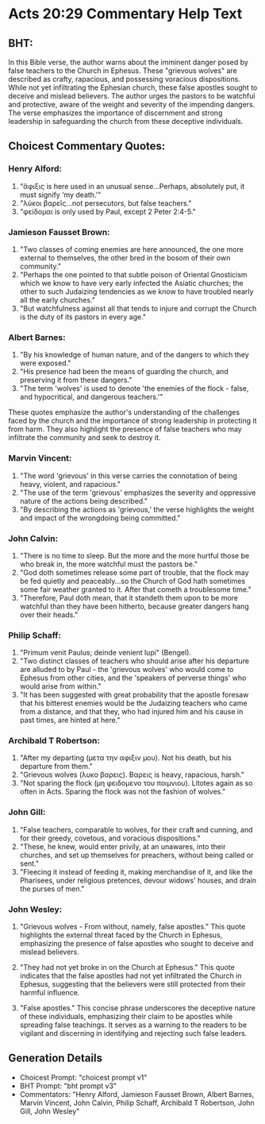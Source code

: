 # Acts 20:29 Commentary Help Text

## BHT:
In this Bible verse, the author warns about the imminent danger posed by false teachers to the Church in Ephesus. These "grievous wolves" are described as crafty, rapacious, and possessing voracious dispositions. While not yet infiltrating the Ephesian church, these false apostles sought to deceive and mislead believers. The author urges the pastors to be watchful and protective, aware of the weight and severity of the impending dangers. The verse emphasizes the importance of discernment and strong leadership in safeguarding the church from these deceptive individuals.

## Choicest Commentary Quotes:
### Henry Alford:
1. "ἄφιξις is here used in an unusual sense...Perhaps, absolutely put, it must signify ‘my death.’" 
2. "λύκοι βαρεῖς...not persecutors, but false teachers."
3. "φείδομαι is only used by Paul, except 2 Peter 2:4-5."

### Jamieson Fausset Brown:
1. "Two classes of coming enemies are here announced, the one more external to themselves, the other bred in the bosom of their own community."
2. "Perhaps the one pointed to that subtle poison of Oriental Gnosticism which we know to have very early infected the Asiatic churches; the other to such Judaizing tendencies as we know to have troubled nearly all the early churches."
3. "But watchfulness against all that tends to injure and corrupt the Church is the duty of its pastors in every age."

### Albert Barnes:
1. "By his knowledge of human nature, and of the dangers to which they were exposed."
2. "His presence had been the means of guarding the church, and preserving it from these dangers."
3. "The term 'wolves' is used to denote 'the enemies of the flock - false, and hypocritical, and dangerous teachers.'"

These quotes emphasize the author's understanding of the challenges faced by the church and the importance of strong leadership in protecting it from harm. They also highlight the presence of false teachers who may infiltrate the community and seek to destroy it.

### Marvin Vincent:
1. "The word 'grievous' in this verse carries the connotation of being heavy, violent, and rapacious."
2. "The use of the term 'grievous' emphasizes the severity and oppressive nature of the actions being described."
3. "By describing the actions as 'grievous,' the verse highlights the weight and impact of the wrongdoing being committed."

### John Calvin:
1. "There is no time to sleep. But the more and the more hurtful those be who break in, the more watchful must the pastors be."
2. "God doth sometimes release some part of trouble, that the flock may be fed quietly and peaceably...so the Church of God hath sometimes some fair weather granted to it. After that cometh a troublesome time."
3. "Therefore, Paul doth mean, that it standeth them upon to be more watchful than they have been hitherto, because greater dangers hang over their heads."

### Philip Schaff:
1. "Primum venit Paulus; deinde venient lupi" (Bengel). 
2. "Two distinct classes of teachers who should arise after his departure are alluded to by Paul - the 'grievous wolves' who would come to Ephesus from other cities, and the 'speakers of perverse things' who would arise from within."
3. "It has been suggested with great probability that the apostle foresaw that his bitterest enemies would be the Judaizing teachers who came from a distance, and that they, who had injured him and his cause in past times, are hinted at here."

### Archibald T Robertson:
1. "After my departing (μετα την αφιξιν μου). Not his death, but his departure from them."
2. "Grievous wolves (λυκο βαρεις). Βαρεις is heavy, rapacious, harsh."
3. "Not sparing the flock (μη φειδομενο του ποιμνιου). Litotes again as so often in Acts. Sparing the flock was not the fashion of wolves."

### John Gill:
1. "False teachers, comparable to wolves, for their craft and cunning, and for their greedy, covetous, and voracious dispositions."
2. "These, he knew, would enter privily, at an unawares, into their churches, and set up themselves for preachers, without being called or sent."
3. "Fleecing it instead of feeding it, making merchandise of it, and like the Pharisees, under religious pretences, devour widows' houses, and drain the purses of men."

### John Wesley:
1. "Grievous wolves - From without, namely, false apostles." This quote highlights the external threat faced by the Church in Ephesus, emphasizing the presence of false apostles who sought to deceive and mislead believers.

2. "They had not yet broke in on the Church at Ephesus." This quote indicates that the false apostles had not yet infiltrated the Church in Ephesus, suggesting that the believers were still protected from their harmful influence.

3. "False apostles." This concise phrase underscores the deceptive nature of these individuals, emphasizing their claim to be apostles while spreading false teachings. It serves as a warning to the readers to be vigilant and discerning in identifying and rejecting such false leaders.


## Generation Details
- Choicest Prompt: "choicest prompt v1"
- BHT Prompt: "bht prompt v3"
- Commentators: "Henry Alford, Jamieson Fausset Brown, Albert Barnes, Marvin Vincent, John Calvin, Philip Schaff, Archibald T Robertson, John Gill, John Wesley"

